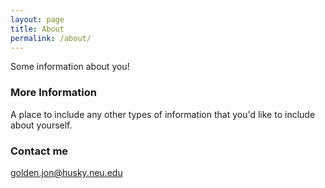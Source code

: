 ```yaml
---
layout: page
title: About
permalink: /about/
---
```


Some information about you!

### More Information

A place to include any other types of information that you'd like to include about yourself.

### Contact me

[golden.jon@husky.neu.edu](mailto:golden.jon@husky.neu.edu)